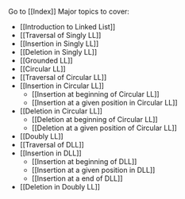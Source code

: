 Go to [[Index]]
Major topics to cover:
- [[Introduction to Linked List]]
- [[Traversal of Singly LL]]
- [[Insertion in Singly LL]]
- [[Deletion in Singly LL]]
- [[Grounded LL]]
- [[Circular LL]]
- [[Traversal of Circular LL]]
- [[Insertion in Circular LL]]
	- [[Insertion at beginning of Circular LL]]
	- [[Insertion at a given position in Circular LL]]
- [[Deletion in Circular LL]]
	- [[Deletion at beginning of Circular LL]]
	- [[Deletion at a given position of Circular LL]]
- [[Doubly LL]]
- [[Traversal of DLL]]
- [[Insertion in DLL]]
	- [[Insertion at beginning of DLL]]
	- [[Insertion at a given position in DLL]]
	- [[Insertion at a end of DLL]]
- [[Deletion in Doubly LL]]